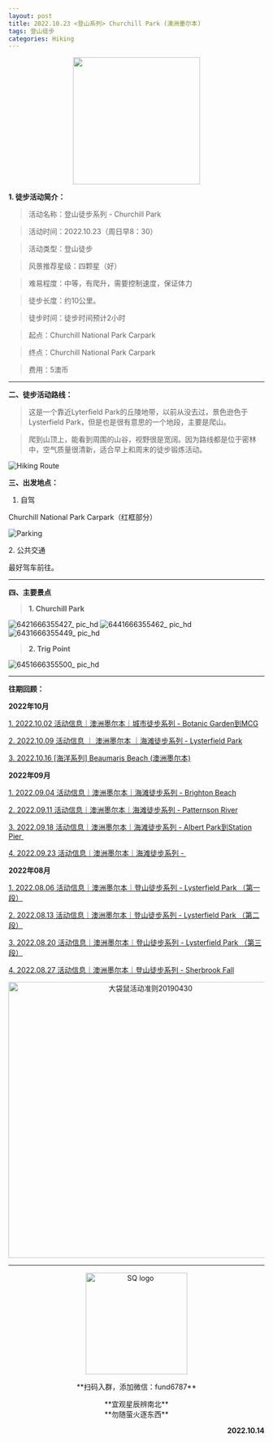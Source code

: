 ```yaml
---
layout: post
title: 2022.10.23 <登山系列> Churchill Park (澳洲墨尔本)
tags: 登山徒步
categories: Hiking
---
```

<p align="center">
  <img width="250" src="https://user-images.githubusercontent.com/90954432/197183769-043b3cce-ffc5-439d-b355-fc227af37705.jpeg">
</p>

**1. 徒步活动简介：**

> 活动名称：登山徒步系列 - Churchill Park

> 活动时间：2022.10.23（周日早8：30）

> 活动类型：登山徒步

> 风景推荐星级：四颗星（好）

> 难易程度：中等，有爬升，需要控制速度，保证体力

> 徒步长度：约10公里。

> 徒步时间：徒步时间预计2小时

> 起点：Churchill National Park Carpark

> 终点：Churchill National Park Carpark

> 费用：5澳币

______________________________________________________________________________

**二、徒步活动路线：**

> 这是一个靠近Lyterfield Park的丘陵地带，以前从没去过，景色逊色于Lysterfield Park，但是也是很有意思的一个地段，主要是爬山。

> 爬到山顶上，能看到周围的山谷，视野很是宽阔。因为路线都是位于密林中，空气质量很清新，适合早上和周末的徒步锻炼活动。

![Hiking Route](https://user-images.githubusercontent.com/90954432/197325605-82c56c4a-5c3f-4eb0-b356-8da5d73d697f.jpg)

**三、出发地点：**

1. 自驾

Churchill National Park Carpark（红框部分）

![Parking](https://user-images.githubusercontent.com/90954432/197325618-975095eb-adf5-466e-90ae-3cbfe37cd064.jpg)

2. 公共交通

最好驾车前往。

_______________________________________________________________________________________________

**四、主要景点**

> **1. Churchill Park**

![6421666355427_ pic_hd](https://user-images.githubusercontent.com/90954432/197325655-db042ee2-c6ab-41d2-9be7-66914a45e300.jpg)
![6441666355462_ pic_hd](https://user-images.githubusercontent.com/90954432/197325667-41a8ea90-7d35-427e-8496-9e43eb891b01.jpg)
![6431666355449_ pic_hd](https://user-images.githubusercontent.com/90954432/197325664-40fec9e3-2909-47c3-991c-2a9e6a2149f0.jpg)

> **2. Trig Point**

![6451666355500_ pic_hd](https://user-images.githubusercontent.com/90954432/197325660-a6825b91-f67b-4f56-9825-a0ad915efbb8.jpg)
_______________________________________________________________________________________________

**往期回顾：**

**2022年10月**

[1. 2022.10.02 活动信息｜澳洲墨尔本｜城市徒步系列 - Botanic Garden到MCG](http://mp.weixin.qq.com/s?__biz=MzUxOTkxNjMwOA==&mid=2247484978&idx=1&sn=ed5136a1de4c66e2b13caea309ebb671&chksm=f9f31849ce84915fcc661481be2e4f021e4929eea9809e1e76e5d5bcb7be9de2da93369bdbbc&scene=21#wechat_redirect) 

[2. 2022.10.09 活动信息 ｜ 澳洲墨尔本 ｜海滩徒步系列 - Lysterfield Park](http://mp.weixin.qq.com/s?__biz=MzUxOTkxNjMwOA==&mid=2247485002&idx=1&sn=bbd47773ef48aaa6c63583dbb5efd88c&chksm=f9f31831ce849127d1a1f4dae22a577972e7fadcefa2182df92c0480116aa26773c8241231fe&scene=21#wechat_redirect) 

[3. 2022.10.16 [海洋系列] Beaumaris Beach (澳洲墨尔本)](https://github.com/2808118/myhike/blob/e647888c6f881975b76d2b501932c175205c93c9/_posts/2022-10-16-%3C%E6%B5%B7%E6%B4%8B%E7%B3%BB%E5%88%97%3E-Beamauris%20Beach.md)

**2022年09月**

 [1. 2022.09.04 活动信息｜澳洲墨尔本｜海滩徒步系列 - Brighton Beach](http://mp.weixin.qq.com/s?__biz=MzUxOTkxNjMwOA==&mid=2247484887&idx=1&sn=0ac1c26615f42f2a8bfa5de6650e3f2d&chksm=f9f31bacce8492ba566188217e312eb29b93f333f2b650b313fba42171b23d0ea55c531fa0f0&scene=21#wechat_redirect) 

 [2. 2022.09.11 活动信息｜澳洲墨尔本｜海滩徒步系列 - Patternson River](http://mp.weixin.qq.com/s?__biz=MzUxOTkxNjMwOA==&mid=2247484911&idx=1&sn=78d7a051c7150c107acc5724620e7d0c&chksm=f9f31b94ce84928293f3fce04622c391b0e2123edd17e96a6a3121da2f8dc8bcfede5f58c282&scene=21#wechat_redirect) 

 [3. 2022.09.18 活动信息｜澳洲墨尔本｜海滩徒步系列 - Albert Park到Station Pier ](http://mp.weixin.qq.com/s?__biz=MzUxOTkxNjMwOA==&mid=2247484932&idx=1&sn=ca58606ae0c386a7b02e8d8dd2d00980&chksm=f9f3187fce84916931f9254bd5887992e0399a27b5e3ec575fc4faeaa387e3255c17dde78012&scene=21#wechat_redirect) 

[4. 2022.09.23 活动信息｜澳洲墨尔本｜海滩徒步系列 - ](http://mp.weixin.qq.com/s?__biz=MzUxOTkxNjMwOA==&mid=2247484955&idx=1&sn=8332e3ba1528657ddd38b4ef9629e32d&chksm=f9f31860ce8491765247027b6ff8deaae1e239dfcfc877ae91a7602053489afdca6f304932aa&scene=21#wechat_redirect) 

**2022年08月**

 [1. 2022.08.06 活动信息｜澳洲墨尔本｜登山徒步系列 - Lysterfield Park （第一段）](http://mp.weixin.qq.com/s?__biz=MzUxOTkxNjMwOA==&mid=2247484786&idx=1&sn=f9dfc1ab1e56f1a4957eafd48a376445&chksm=f9f31b09ce84921ff5ee7ff9603eaa6bb8cb9b99d3fe26efc7213087d378c6ac04d5eae16c95&scene=21#wechat_redirect) 

 [2. 2022.08.13 活动信息｜澳洲墨尔本｜登山徒步系列 - Lysterfield Park （第二段）](http://mp.weixin.qq.com/s?__biz=MzUxOTkxNjMwOA==&mid=2247484789&idx=1&sn=571d9139128d3f20b9173a9f7463bb1a&chksm=f9f31b0ece84921855520d95cbbd5bc3029aac54ba8b4d63b140d29a7de09b81895a1e97880a&scene=21#wechat_redirect) 

 [3. 2022.08.20 活动信息｜澳洲墨尔本｜登山徒步系列 - Lysterfield Park （第三段）](http://mp.weixin.qq.com/s?__biz=MzUxOTkxNjMwOA==&mid=2247484826&idx=1&sn=7425850bff3e7334520e921389ef671c&chksm=f9f31be1ce8492f76d9b95fbcf946856da969682802d87aa0d0a72c3f76c28e4d9d18d5c2e9d&scene=21#wechat_redirect) 

 [4. 2022.08.27 活动信息｜澳洲墨尔本｜登山徒步系列 - Sherbrook Fall](http://mp.weixin.qq.com/s?__biz=MzUxOTkxNjMwOA==&mid=2247484859&idx=1&sn=70e596e4b91c9efe09e97136aa120efe&chksm=f9f31bc0ce8492d66b9c238f4bd299a2e41f9aadfcbd155b01b77f521229ef12aaf755f46504&scene=21#wechat_redirect) 

<p align="center">
<img width="543" alt="大袋鼠活动准则20190430" src="https://user-images.githubusercontent.com/90954432/197184791-50268d4a-839c-42a5-b42f-957043f80b9d.png">
</p>

_______________________________________________________________________________________________

<p align="center">
 <img width="200" src="https://user-images.githubusercontent.com/90954432/197184555-b5b5ec10-1b51-4814-ba33-082bf7925316.jpg" alt="SQ logo">
</p>

<p align="center">**扫码入群，添加微信：fund6787**</p>

<p align="center">
 **宜观星辰辨南北**
  <br>
 **勿随萤火逐东西**
</p>

<p align="right"><strong>2022.10.14</strong></p>
